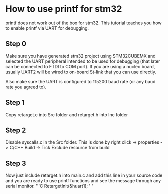 # How to use printf for stm32

printf does not work out of the box for stm32. This tutorial teaches you how to enable printf via UART for debugging.

## Step 0

Make sure you have generated stm32 project using STM32CUBEMX and selected the UART peripheral intended to be used for debugging (that later can be connected to FTDI to COM port).
If you are using a nucleo board, usually UART2 will be wired to on-board St-link that you can use directly.

Also make sure the UART is configured to 115200 baud rate (or any baud rate you agreed to).


## Step 1

Copy retarget.c into Src folder and retarget.h into Inc folder

## Step 2

Disable syscalls.c in the Src folder. This is done by right click -> properties -> C/C++ Build -> Tick Exclude resource from build

## Step 3

Now just include retarget.h into main.c and add this line in your source code and you are ready to use printf functions and see the message through any serial monitor.
'''C
RetargetInit(&huart1);
'''

